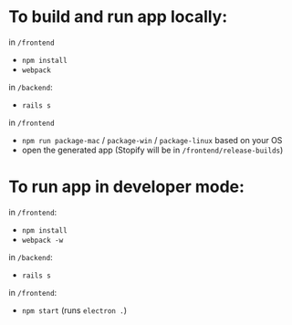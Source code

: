 # To build and run app locally:

in `/frontend`
+ `npm install`
+ `webpack`

in `/backend`:
+ `rails s`

in `/frontend`
+ `npm run package-mac` / `package-win` / `package-linux` based on your OS
+ open the generated app (Stopify will be in `/frontend/release-builds`)

# To run app in developer mode:

in `/frontend`:
+ `npm install`
+ `webpack -w`

in `/backend`:
+ `rails s`

in `/frontend`:
+ `npm start` (runs `electron .`)
